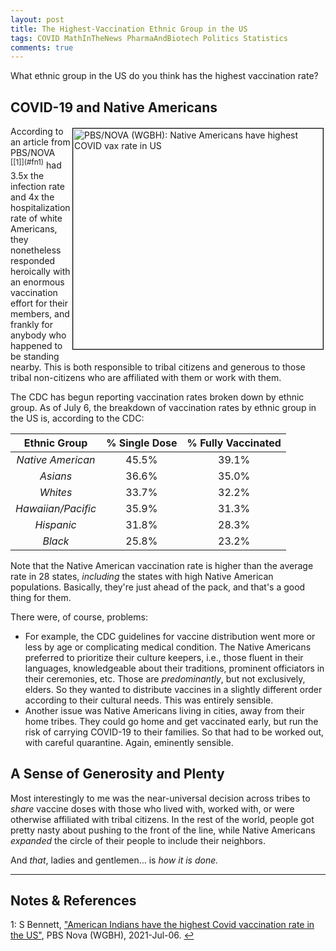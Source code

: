 ```yaml
---
layout: post
title: The Highest-Vaccination Ethnic Group in the US
tags: COVID MathInTheNews PharmaAndBiotech Politics Statistics
comments: true
---
```


What ethnic group in the US do you think has the highest vaccination rate?  


## COVID-19 and Native Americans  

<img src="{{ site.baseurl }}/images/2021-07-16-highest-vax-group-in-us-native-americans.jpg" width="400" height="353" alt="PBS/NOVA (WGBH): Native Americans have highest COVID vax rate in US" title="PBS/NOVA (WGBH): Native Americans have highest COVID vax rate in US" style="float: right; margin: 3px 3px 3px 3px; border: 1px solid #000000;"/>
According to an article from PBS/NOVA <sup id="fn1a">[[1]](#fn1)</sup> had 3.5x the
infection rate and 4x the hospitalization rate of white Americans, they nonetheless
responded heroically with an enormous vaccination effort for their members, and frankly
for anybody who happened to be standing nearby.  This is both responsible to tribal
citizens and generous to those tribal non-citizens who are affiliated with them or work
with them.  

The CDC has begun reporting vaccination rates broken down by ethnic group.  As of July 6,
the breakdown of vaccination rates by ethnic group in the US is, according to the CDC:  

|  __Ethnic Group__ | __% Single Dose__ | __% Fully Vaccinated__ |
|:--------------------:|:--------------------:|:-------------------------:|
|  _Native American_   |  45.5%            |  39.1%                |
|  _Asians_          |  36.6%            |  35.0%                 |
|  _Whites_          |  33.7%            |  32.2%                 |
|  _Hawaiian/Pacific_ |  35.9%             |  31.3%                |
|  _Hispanic_        |  31.8%             |  28.3%                |
|  _Black_           |  25.8%            |  23.2%                 |

Note that the Native American vaccination rate is higher than the average rate in 28
states, _including_ the states with high Native American populations.  Basically, they're
just ahead of the pack, and that's a good thing for them.  

There were, of course, problems:  
- For example, the CDC guidelines for vaccine distribution went more or less by age or
  complicating medical condition.  The Native Americans preferred to prioritize their
  culture keepers, i.e., those fluent in their languages, knowledgeable about their
  traditions, prominent officiators in their ceremonies, etc.  Those are _predominantly_,
  but not exclusively, elders.  So they wanted to distribute vaccines in a slightly
  different order according to their cultural needs.  This was entirely sensible.  
- Another issue was Native Americans living in cities, away from their home tribes.  They
  could go home and get vaccinated early, but run the risk of carrying COVID-19 to their
  families.  So that had to be worked out, with careful quarantine.  Again, eminently
  sensible.  


## A Sense of Generosity and Plenty   

Most interestingly to me was the near-universal decision across tribes to _share_ vaccine
doses with those who lived with, worked with, or were otherwise affiliated with tribal
citizens.  In the rest of the world, people got pretty nasty about pushing to the front of
the line, while Native Americans _expanded_ the circle of their people to include their
neighbors.  

And _that_, ladies and gentlemen&hellip; is _how it is done._  

---

## Notes &amp; References  

<!--
<sup id="fn1a">[[1]](#fn1)</sup>
<a id="fn1">1</a>: [↩](#fn1a)  
-->

<a id="fn1">1</a>: S Bennett, ["American Indians have the highest Covid vaccination rate in the US"](https://www.pbs.org/wgbh/nova/article/native-americans-highest-covid-vaccination-rate-us/), PBS Nova (WGBH), 2021-Jul-06. [↩](#fn1a)  
